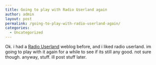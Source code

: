 ```yaml
---
title: Going to play with Radio Userland again
author: admin
layout: post
permalink: /going-to-play-with-radio-userland-again/
categories:
  - Uncategorized
---
```

Ok. i had a [Radio Userland][1] weblog before, and i liked radio userland. im going to play with it again for a while to see if its still any good. not sure though. anyway, stuff. ill post stuff later.

 [1]: http://radio.userland.com